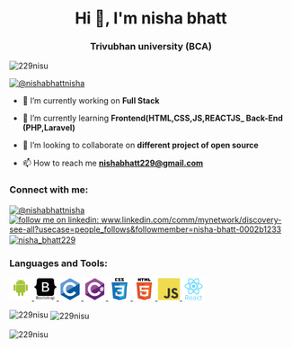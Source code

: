<h1 align="center">Hi 👋, I'm nisha bhatt</h1>
<h3 align="center">Trivubhan university (BCA)</h3>

<p align="left"> <img src="https://komarev.com/ghpvc/?username=229nisu&label=Profile%20views&color=0e75b6&style=flat" alt="229nisu" /> </p>

<p align="left"> <a href="https://twitter.com/@nishabhattnisha" target="blank"><img src="https://img.shields.io/twitter/follow/@nishabhattnisha?logo=twitter&style=for-the-badge" alt="@nishabhattnisha" /></a> </p>

- 🔭 I’m currently working on **Full Stack**

- 🌱 I’m currently learning **Frontend(HTML,CSS,JS,REACTJS_  Back-End (PHP,Laravel)**

- 👯 I’m looking to collaborate on **different project of open source**

- 📫 How to reach me **nishabhatt229@gmail.com**

<h3 align="left">Connect with me:</h3>
<p align="left">
<a href="https://twitter.com/@nishabhattnisha" target="blank"><img align="center" src="https://raw.githubusercontent.com/rahuldkjain/github-profile-readme-generator/master/src/images/icons/Social/twitter.svg" alt="@nishabhattnisha" height="30" width="40" /></a>
<a href="https://linkedin.com/in/follow me on linkedin: www.linkedin.com/comm/mynetwork/discovery-see-all?usecase=people_follows&followmember=nisha-bhatt-0002b1233" target="blank"><img align="center" src="https://raw.githubusercontent.com/rahuldkjain/github-profile-readme-generator/master/src/images/icons/Social/linked-in-alt.svg" alt="follow me on linkedin: www.linkedin.com/comm/mynetwork/discovery-see-all?usecase=people_follows&followmember=nisha-bhatt-0002b1233" height="30" width="40" /></a>
<a href="https://instagram.com/nisha_bhatt229" target="blank"><img align="center" src="https://raw.githubusercontent.com/rahuldkjain/github-profile-readme-generator/master/src/images/icons/Social/instagram.svg" alt="nisha_bhatt229" height="30" width="40" /></a>
</p>

<h3 align="left">Languages and Tools:</h3>
<p align="left"> <a href="https://developer.android.com" target="_blank" rel="noreferrer"> <img src="https://raw.githubusercontent.com/devicons/devicon/master/icons/android/android-original-wordmark.svg" alt="android" width="40" height="40"/> </a> <a href="https://getbootstrap.com" target="_blank" rel="noreferrer"> <img src="https://raw.githubusercontent.com/devicons/devicon/master/icons/bootstrap/bootstrap-plain-wordmark.svg" alt="bootstrap" width="40" height="40"/> </a> <a href="https://www.cprogramming.com/" target="_blank" rel="noreferrer"> <img src="https://raw.githubusercontent.com/devicons/devicon/master/icons/c/c-original.svg" alt="c" width="40" height="40"/> </a> <a href="https://www.w3schools.com/cs/" target="_blank" rel="noreferrer"> <img src="https://raw.githubusercontent.com/devicons/devicon/master/icons/csharp/csharp-original.svg" alt="csharp" width="40" height="40"/> </a> <a href="https://www.w3schools.com/css/" target="_blank" rel="noreferrer"> <img src="https://raw.githubusercontent.com/devicons/devicon/master/icons/css3/css3-original-wordmark.svg" alt="css3" width="40" height="40"/> </a> <a href="https://www.w3.org/html/" target="_blank" rel="noreferrer"> <img src="https://raw.githubusercontent.com/devicons/devicon/master/icons/html5/html5-original-wordmark.svg" alt="html5" width="40" height="40"/> </a> <a href="https://developer.mozilla.org/en-US/docs/Web/JavaScript" target="_blank" rel="noreferrer"> <img src="https://raw.githubusercontent.com/devicons/devicon/master/icons/javascript/javascript-original.svg" alt="javascript" width="40" height="40"/> </a> <a href="https://reactjs.org/" target="_blank" rel="noreferrer"> <img src="https://raw.githubusercontent.com/devicons/devicon/master/icons/react/react-original-wordmark.svg" alt="react" width="40" height="40"/> </a> </p>

<p><img align="left" src="https://github-readme-stats.vercel.app/api/top-langs?username=229nisu&show_icons=true&locale=en&layout=compact" alt="229nisu" /></p>

<p>&nbsp;<img align="center" src="https://github-readme-stats.vercel.app/api?username=229nisu&show_icons=true&locale=en" alt="229nisu" /></p>

<p><img align="center" src="https://github-readme-streak-stats.herokuapp.com/?user=229nisu&" alt="229nisu" /></p>

